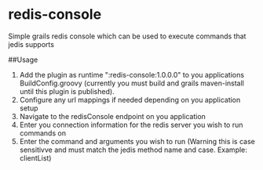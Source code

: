 # redis-console
Simple grails redis console which can be used to execute commands that jedis supports

##Usage
  1. Add the plugin as runtime ":redis-console:1.0.0.0" to you applications BuildConfig.groovy (currently you must build and grails maven-install until this plugin is published).
  2. Configure any url mappings if needed depending on you application setup
  3. Navigate to the redisConsole endpoint on you application
  4. Enter you connection information for the redis server you wish to run commands on
  5. Enter the command and arguments you wish to run (Warning this is case sensitivve and must match the jedis method name and case. Example: clientList)
  


